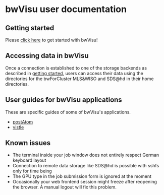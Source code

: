 # bwVisu user documentation


## Getting started
Please [click here](getting-started.md) to get started with bwVisu!

## Accessing data in bwVisu
Once a connection is established to one of the storage backends as described in [getting started](getting-started.md), users can access their data using the directories for the bwForCluster MLS&WISO and SDS@hd in their home directories.

## User guides for bwVisu applications
These are specific guides of some of bwVisu's applications. 

* [postAtom](firststeps_post_atom.md)
* [vistle](vistle_get_started.md)

## Known issues

* The terminal inside your job window does not entirely respect German keyboard layout
* Connection to remote data storage like SDS@hd is possible with sshfs only for time being
* The GPU type in the job submission form is ignored at the moment
* Occasionally your web frontend session might freeze after reopening the browser. A manual logout will fix this problem.
